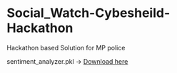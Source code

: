 # Social_Watch-Cybesheild-Hackathon
Hackathon based Solution for MP police

sentiment_analyzer.pkl → [Download here](https://drive.google.com/file/d/1RgnEZ_HbqgFf2eBwpB0J4ZYDYAw8zXzr/view?usp=sharing)
